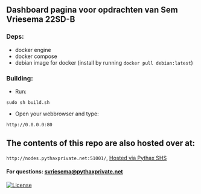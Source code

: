 ## Dashboard pagina voor opdrachten van Sem Vriesema 22SD-B

### Deps:
- docker engine
- docker compose
- debian image for docker (install by running `docker pull debian:latest`)


### Building:


- Run:
```
sudo sh build.sh
```
- Open your webbrowser and type:
```
http://0.0.0.0:80
```


## The contents of this repo are also hosted over at:
`http://nodes.pythaxprivate.net:51001/`, [Hosted via Pythax SHS](https://pythaxprivate.net)



#### For questions: svriesema@pythaxprivate.net


[![License](https://img.shields.io/badge/License-Apache_2.0-blue.svg)](https://opensource.org/licenses/Apache-2.0)